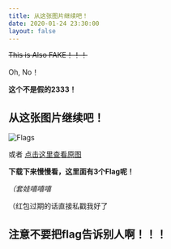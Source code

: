 ```yaml
---
title: 从这张图片继续吧！
date: 2020-01-24 23:30:00 
layout: false
---
```


~~This is Also FAKE！！！~~

Oh, No！

**这个不是假的2333！**

## **从这张图片继续吧！**

![Flags](https://miaotony.xyz/S3CrEt5/afsjoi343qjawkltmlk/sfjdio2q3rklfanfdl;kjflkejfl;gf3/f4k3F1ag233/HappyChineseNewYear2020WithFlags.png)

或者 [点击这里查看原图](https://miaotony.xyz/S3CrEt5/afsjoi343qjawkltmlk/sfjdio2q3rklfanfdl;kjflkejfl;gf3/f4k3F1ag233/HappyChineseNewYear2020WithFlags.png)

**下载下来慢慢看，这里面有3个Flag呢！**

*（套娃嘻嘻嘻*

（红包过期的话直接私戳我好了

## **注意不要把flag告诉别人啊！！！**